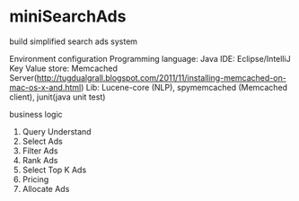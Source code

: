 # miniSearchAds
build simplified search ads system

Environment configuration
Programming language: Java 
IDE: Eclipse/IntelliJ
Key Value store: Memcached Server(http://tugdualgrall.blogspot.com/2011/11/installing-memcached-on-mac-os-x-and.html)
Lib: Lucene-core (NLP), spymemcached (Memcached client), junit(java unit test)

business logic
1. Query Understand
2. Select Ads
3. Filter Ads
4. Rank Ads
5. Select Top K Ads
6. Pricing
7. Allocate Ads


